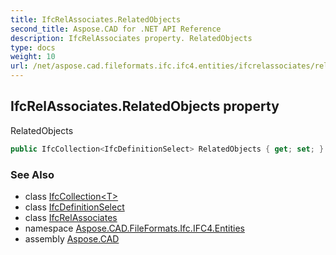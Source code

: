 ```yaml
---
title: IfcRelAssociates.RelatedObjects
second_title: Aspose.CAD for .NET API Reference
description: IfcRelAssociates property. RelatedObjects
type: docs
weight: 10
url: /net/aspose.cad.fileformats.ifc.ifc4.entities/ifcrelassociates/relatedobjects/
---
```

## IfcRelAssociates.RelatedObjects property

RelatedObjects

```csharp
public IfcCollection<IfcDefinitionSelect> RelatedObjects { get; set; }
```

### See Also

* class [IfcCollection&lt;T&gt;](../../../aspose.cad.fileformats.ifc/ifccollection-1/)
* class [IfcDefinitionSelect](../../../aspose.cad.fileformats.ifc.ifc4.types/ifcdefinitionselect/)
* class [IfcRelAssociates](../)
* namespace [Aspose.CAD.FileFormats.Ifc.IFC4.Entities](../../ifcrelassociates/)
* assembly [Aspose.CAD](../../../)


